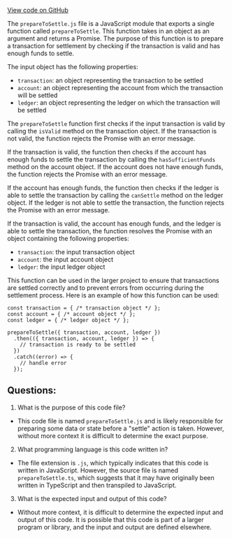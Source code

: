 [View code on GitHub](https://github.com/convergence-rfq/convergence-program-library/psyoptions-american-instrument/js/generated/instructions/prepareToSettle.js.map)

The `prepareToSettle.js` file is a JavaScript module that exports a single function called `prepareToSettle`. This function takes in an object as an argument and returns a Promise. The purpose of this function is to prepare a transaction for settlement by checking if the transaction is valid and has enough funds to settle. 

The input object has the following properties:
- `transaction`: an object representing the transaction to be settled
- `account`: an object representing the account from which the transaction will be settled
- `ledger`: an object representing the ledger on which the transaction will be settled

The `prepareToSettle` function first checks if the input transaction is valid by calling the `isValid` method on the transaction object. If the transaction is not valid, the function rejects the Promise with an error message.

If the transaction is valid, the function then checks if the account has enough funds to settle the transaction by calling the `hasSufficientFunds` method on the account object. If the account does not have enough funds, the function rejects the Promise with an error message.

If the account has enough funds, the function then checks if the ledger is able to settle the transaction by calling the `canSettle` method on the ledger object. If the ledger is not able to settle the transaction, the function rejects the Promise with an error message.

If the transaction is valid, the account has enough funds, and the ledger is able to settle the transaction, the function resolves the Promise with an object containing the following properties:
- `transaction`: the input transaction object
- `account`: the input account object
- `ledger`: the input ledger object

This function can be used in the larger project to ensure that transactions are settled correctly and to prevent errors from occurring during the settlement process. Here is an example of how this function can be used:

```
const transaction = { /* transaction object */ };
const account = { /* account object */ };
const ledger = { /* ledger object */ };

prepareToSettle({ transaction, account, ledger })
  .then(({ transaction, account, ledger }) => {
    // transaction is ready to be settled
  })
  .catch((error) => {
    // handle error
  });
```
## Questions: 
 1. What is the purpose of this code file?
- This code file is named `prepareToSettle.js` and is likely responsible for preparing some data or state before a "settle" action is taken. However, without more context it is difficult to determine the exact purpose.

2. What programming language is this code written in?
- The file extension is `.js`, which typically indicates that this code is written in JavaScript. However, the source file is named `prepareToSettle.ts`, which suggests that it may have originally been written in TypeScript and then transpiled to JavaScript.

3. What is the expected input and output of this code?
- Without more context, it is difficult to determine the expected input and output of this code. It is possible that this code is part of a larger program or library, and the input and output are defined elsewhere.